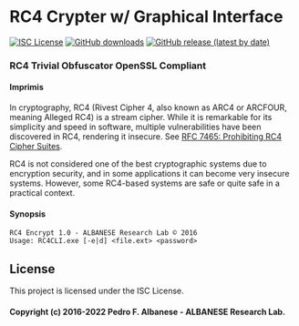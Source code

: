 # RC4 Crypter w/ Graphical Interface
[![ISC License](http://img.shields.io/badge/license-ISC-blue.svg)](https://github.com/pedroalbanese/rc4/blob/master/LICENSE.md) 
[![GitHub downloads](https://img.shields.io/github/downloads/pedroalbanese/rc4/total.svg?logo=github&logoColor=white)](https://github.com/pedroalbanese/rc4/releases)
[![GitHub release (latest by date)](https://img.shields.io/github/v/release/pedroalbanese/rc4)](https://github.com/pedroalbanese/rc4/releases)

### RC4 Trivial Obfuscator OpenSSL Compliant
#### Imprimis

In cryptography, RC4 (Rivest Cipher 4, also known as ARC4 or ARCFOUR, meaning Alleged RC4) is a stream cipher. While it is remarkable for its simplicity and speed in software, multiple vulnerabilities have been discovered in RC4, rendering it insecure. See [RFC 7465: Prohibiting RC4 Cipher Suites](https://www.rfc-editor.org/rfc/rfc7465).

RC4 is not considered one of the best cryptographic systems due to encryption security, and in some applications it can become very insecure systems. However, some RC4-based systems are safe or quite safe in a practical context.

#### Synopsis  
```batch
RC4 Encrypt 1.0 - ALBANESE Research Lab © 2016
Usage: RC4CLI.exe [-e|d] <file.ext> <password>
```

## License

This project is licensed under the ISC License.

#### Copyright (c) 2016-2022 Pedro F. Albanese - ALBANESE Research Lab.

